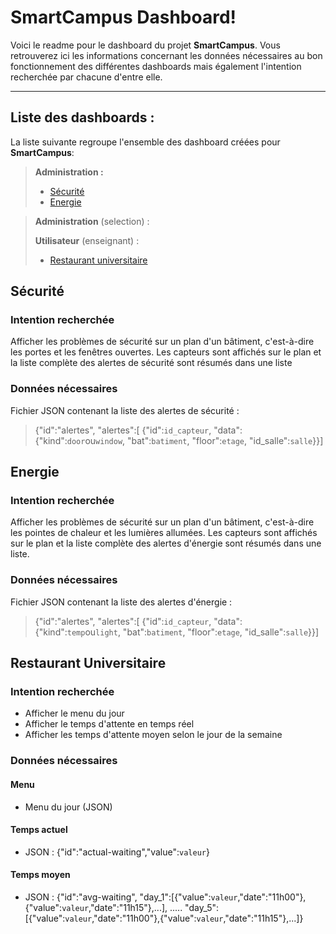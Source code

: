SmartCampus Dashboard!
=====================


Voici le readme pour le dashboard du projet **SmartCampus**. Vous retrouverez ici les informations concernant les données nécessaires au bon fonctionnement des différentes dashboards mais également l'intention recherchée par chacune d'entre elle.

----------


Liste des dashboards :
---------

La liste suivante regroupe l'ensemble des dashboard créées pour **SmartCampus**:

> **Administration :**
>
> - [Sécurité](#sécurité)
> - [Energie](#energie)



> **Administration** (selection) :
> 
> **Utilisateur** (enseignant) :
>
> - [Restaurant universitaire](#restaurant-universitaire)


## Sécurité

### Intention recherchée
Afficher les problèmes de sécurité sur un plan d'un bâtiment, c'est-à-dire les portes et les fenêtres ouvertes.
Les capteurs sont affichés sur le plan et la liste complète des alertes de sécurité sont résumés dans une liste

### Données nécessaires
Fichier JSON contenant la liste des alertes de sécurité :
> {"id":"alertes",
>  "alertes":[
>   {"id":`id_capteur`,
>    "data":{"kind":`door`ou`window`,
>            "bat":`batiment`,
>            "floor":`etage`,
>            "id_salle":`salle`}}]



## Energie

### Intention recherchée
Afficher les problèmes de sécurité sur un plan d'un bâtiment, c'est-à-dire les pointes de chaleur et les lumières allumées.
Les capteurs sont affichés sur le plan et la liste complète des alertes d'énergie sont résumés dans une liste.

### Données nécessaires
Fichier JSON contenant la liste des alertes d'énergie :
> {"id":"alertes",
>  "alertes":[
>   {"id":`id_capteur`,
>    "data":{"kind":`temp`ou`light`,
>            "bat":`batiment`,
>            "floor":`etage`,
>            "id_salle":`salle`}}]



## Restaurant Universitaire

### Intention recherchée
- Afficher le menu du jour
- Afficher le temps d'attente en temps réel
- Afficher les temps d'attente moyen selon le jour de la semaine

### Données nécessaires
#### Menu
- Menu du jour (JSON)

#### Temps actuel
- JSON : {"id":"actual-waiting","value":`valeur`}

#### Temps moyen
- JSON : {"id":"avg-waiting",
          "day_1":[{"value":`valeur`,"date":"11h00"},{"value":`valeur`,"date":"11h15"},...],
.....
"day_5":[{"value":`valeur`,"date":"11h00"},{"value":`valeur`,"date":"11h15"},...]}

